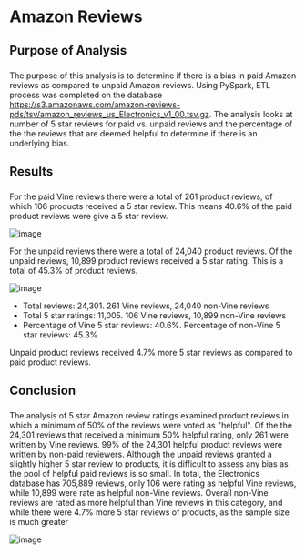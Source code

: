 # Amazon Reviews

## Purpose of Analysis
###
The purpose of this analysis is to determine if there is a bias in paid Amazon reviews as compared to unpaid Amazon reviews.  Using PySpark, ETL process was completed on the database https://s3.amazonaws.com/amazon-reviews-pds/tsv/amazon_reviews_us_Electronics_v1_00.tsv.gz.  The analysis looks at number of 5 star reviews for paid vs. unpaid reviews and the percentage of the the reviews that are deemed helpful to determine if there is an underlying bias.

## Results
###
For the paid Vine reviews there were a total of 261 product reviews, of which 106 products received a 5 star review.  This means 40.6% of the paid product reviews were give a 5 star review.  

![image](https://user-images.githubusercontent.com/86161212/137602121-b98ecb6b-d46d-464e-9139-577f5de03fa7.png)


For the unpaid reviews there were a total of 24,040 product reviews.  Of the unpaid reviews, 10,899 product reviews received a 5 star rating.  This is a total of 45.3% of product reviews.

![image](https://user-images.githubusercontent.com/86161212/137602139-6f929d8e-5668-40b6-b63e-13ab833e7bee.png)

- Total reviews: 24,301. 261 Vine reviews, 24,040 non-Vine reviews
- Total 5 star ratings: 11,005. 106 Vine reviews, 10,899 non-Vine reviews
- Percentage of Vine 5 star reviews: 40.6%.  Percentage of non-Vine 5 star reviews: 45.3%

Unpaid product reviews received 4.7% more 5 star reviews as compared to paid product reviews.

## Conclusion
###
The analysis of 5 star Amazon review ratings examined product reviews in which a minimum of 50% of the reviews were voted as "helpful".  Of the the 24,301 reviews that received a minimum 50% helpful rating, only 261 were written by Vine reviews.  99% of the 24,301 helpful product reviews were written by non-paid reviewers.  Although the unpaid reviews granted a slightly higher 5 star review to products, it is difficult to assess any bias as the pool of helpful paid reviews is so small. In total, the Electronics database has 705,889 reviews, only 106 were rating as helpful Vine reviews, while 10,899 were rate as helpful non-Vine reviews.  Overall non-Vine reviews are rated as more helpful than Vine reviews in this category, and while there were 4.7% more 5 star reviews of products, as the sample size is much greater

![image](https://user-images.githubusercontent.com/86161212/137603139-fc9e58bd-4f46-4e2b-9a40-7fc78be0a4a7.png)

